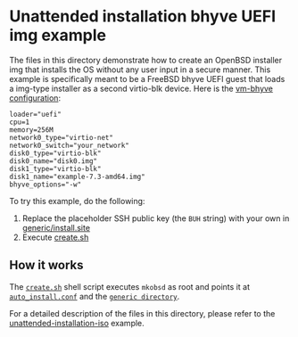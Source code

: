 # Unattended installation bhyve UEFI img example

The files in this directory demonstrate how to create an OpenBSD installer
img that installs the OS without any user input in a secure manner.
This example is specifically meant to be a FreeBSD bhyve UEFI guest
that loads a img-type installer as a second virtio-blk device.
Here is the [vm-bhyve configuration](https://github.com/churchers/vm-bhyve):

```
loader="uefi"
cpu=1
memory=256M
network0_type="virtio-net"
network0_switch="your_network"
disk0_type="virtio-blk"
disk0_name="disk0.img"
disk1_type="virtio-blk"
disk1_name="example-7.3-amd64.img"
bhyve_options="-w"
```

To try this example, do the following:

1. Replace the placeholder SSH public key (the `BUH` string) with your own in
   [generic/install.site](generic/install.site)
2. Execute [create.sh](create.sh)

## How it works

The [`create.sh`](create.sh) shell script executes `mkobsd` as root
and points it at [`auto_install.conf`](auto_install.conf) and the
[`generic directory`](generic).

For a detailed description of the files in this directory, please refer
to the [unattended-installation-iso](../unattended-installation-iso) example.
